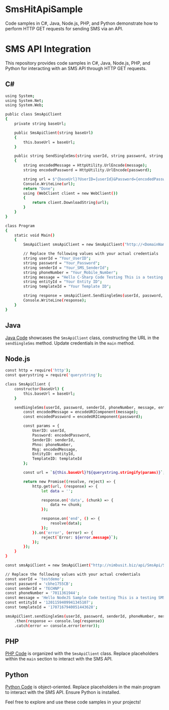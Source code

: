 # SmsHitApiSample
Code samples in C#, Java, Node.js, PHP, and Python demonstrate how to perform HTTP GET requests for sending SMS via an API. 


# SMS API Integration

This repository provides code samples in C#, Java, Node.js, PHP, and Python for interacting with an SMS API through HTTP GET requests.

## C#

```sh
using System;
using System.Net;
using System.Web;

public class SmsApiClient
{
    private string baseUrl;

    public SmsApiClient(string baseUrl)
    {
        this.baseUrl = baseUrl;
    }

    public string SendSingleSms(string userId, string password, string senderId, string phoneNumber, string message, string entityId, string templateId)
    {
        string encodedMessage = HttpUtility.UrlEncode(message);
        string encodedPassword = HttpUtility.UrlEncode(password);

        string url = $"{baseUrl}?UserID={userId}&Password={encodedPassword}&SenderID={senderId}&Phno={phoneNumber}&Msg={encodedMessage}&EntityID={entityId}&TemplateID={templateId}";
		Console.WriteLine(url);
		return "Done";
        using (WebClient client = new WebClient())
        {
            return client.DownloadString(url);
        }		
    }
}

class Program
{
    static void Main()
    {
        SmsApiClient smsApiClient = new SmsApiClient("http://<DomainName>/api/SmsApi/SendSingleApi");

        // Replace the following values with your actual credentials
        string userId = "Your_UserID";
        string password = "Your_Password";
        string senderId = "Your_SMS_SenderId";
        string phoneNumber = "Your_Mobile_Number";
        string message = "Hello C-Sharp Code Testing This is a testing SMS to check delivery";
        string entityId = "Your Entity ID";
        string templateId = "Your Template ID";

        string response = smsApiClient.SendSingleSms(userId, password, senderId, phoneNumber, message, entityId, templateId);
        Console.WriteLine(response);
    }
}

```

## Java

[Java Code](java/SmsApiClient.java) showcases the `SmsApiClient` class, constructing the URL in the `sendSingleSms` method. Update credentials in the `main` method.

## Node.js

```sh
const http = require('http');
const querystring = require('querystring');

class SmsApiClient {
    constructor(baseUrl) {
        this.baseUrl = baseUrl;
    }

    sendSingleSms(userId, password, senderId, phoneNumber, message, entityId, templateId) {
        const encodedMessage = encodeURIComponent(message);
        const encodedPassword = encodeURIComponent(password);

        const params = {
            UserID: userId,
            Password: encodedPassword,
            SenderID: senderId,
            Phno: phoneNumber,
            Msg: encodedMessage,
            EntityID: entityId,
            TemplateID: templateId
        };

        const url = `${this.baseUrl}?${querystring.stringify(params)}`;

        return new Promise((resolve, reject) => {
            http.get(url, (response) => {
                let data = '';

                response.on('data', (chunk) => {
                    data += chunk;
                });

                response.on('end', () => {
                    resolve(data);
                });
            }).on('error', (error) => {
                reject(`Error: ${error.message}`);
            });
        });
    }
}

const smsApiClient = new SmsApiClient("http://nimbusit.biz/api/SmsApi/SendSingleApi");

// Replace the following values with your actual credentials
const userId = 'testdemo';
const password = 'cbhe1755CB';
const senderId = 'TECHNP';
const phoneNumber = '7011361944';
const message = 'Hello NodeJS Sample Code testing This is a testing SMS to check delivery TECPRP';
const entityId = '1201159409941345107';
const templateId = '1707167940051443628';

smsApiClient.sendSingleSms(userId, password, senderId, phoneNumber, message, entityId, templateId)
    .then(response => console.log(response))
    .catch(error => console.error(error));

```

## PHP

[PHP Code](php/SmsApiClient.php) is organized with the `SmsApiClient` class. Replace placeholders within the `main` section to interact with the SMS API.

## Python

[Python Code](python/SmsApiClient.py) is object-oriented. Replace placeholders in the main program to interact with the SMS API. Ensure Python is installed.

Feel free to explore and use these code samples in your projects!
